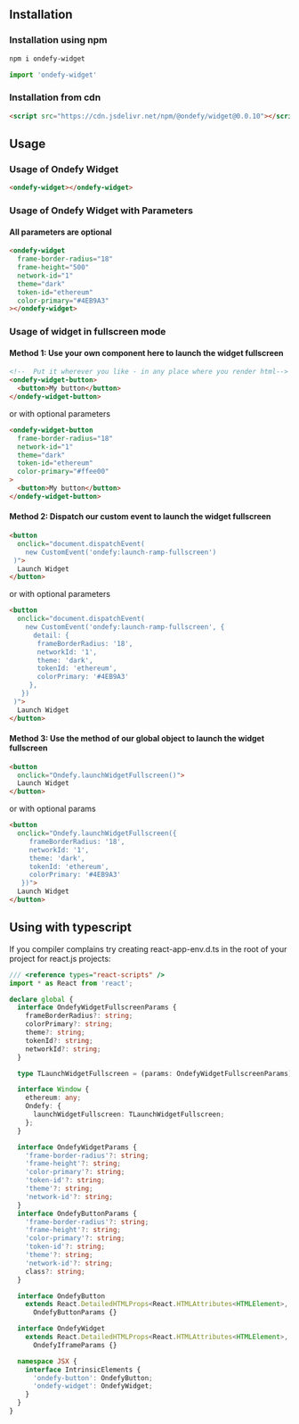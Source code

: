 ## Installation

### Installation using npm

```bash
npm i ondefy-widget
```

```javascript
import 'ondefy-widget'
```

### Installation from cdn
```html
<script src="https://cdn.jsdelivr.net/npm/@ondefy/widget@0.0.10"></script>
```

## Usage 

### Usage of Ondefy Widget

```html
<ondefy-widget></ondefy-widget>
```

### Usage of Ondefy Widget with Parameters

#### All parameters are optional
```html
<ondefy-widget
  frame-border-radius="18"
  frame-height="500"
  network-id="1"
  theme="dark"
  token-id="ethereum"
  color-primary="#4EB9A3"
></ondefy-widget>
```

### Usage of widget in fullscreen mode

#### Method 1: Use your own component here to launch the widget fullscreen
```html
<!--  Put it wherever you like - in any place where you render html-->
<ondefy-widget-button>
  <button>My button</button>
</ondefy-widget-button>
```

or with optional parameters
```html
<ondefy-widget-button
  frame-border-radius="18"
  network-id="1"
  theme="dark"
  token-id="ethereum"
  color-primary="#ffee00"
>
  <button>My button</button>
</ondefy-widget-button>
```


#### Method 2: Dispatch our custom event to launch the widget fullscreen
```html
<button
  onclick="document.dispatchEvent(
    new CustomEvent('ondefy:launch-ramp-fullscreen')
 )">
  Launch Widget
</button>
```

or with optional parameters
```html
<button
  onclick="document.dispatchEvent(
    new CustomEvent('ondefy:launch-ramp-fullscreen', {
      detail: {
       frameBorderRadius: '18',
       networkId: '1',
       theme: 'dark',
       tokenId: 'ethereum',
       colorPrimary: '#4EB9A3'
     },
   })
 )">
  Launch Widget
</button>
```

#### Method 3: Use the method of our global object to launch the widget fullscreen
```html
<button
  onclick="Ondefy.launchWidgetFullscreen()">
  Launch Widget
</button>
```

or with optional params

```html
<button
  onclick="Ondefy.launchWidgetFullscreen({
     frameBorderRadius: '18',
     networkId: '1',
     theme: 'dark',
     tokenId: 'ethereum',
     colorPrimary: '#4EB9A3'
   })">
  Launch Widget
</button>
```

## Using with typescript

If you compiler complains try creating react-app-env.d.ts 
in the root of your project for react.js projects:

```typescript
/// <reference types="react-scripts" />
import * as React from 'react';

declare global {
  interface OndefyWidgetFullscreenParams {
    frameBorderRadius?: string;
    colorPrimary?: string;
    theme?: string;
    tokenId?: string;
    networkId?: string;
  }

  type TLaunchWidgetFullscreen = (params: OndefyWidgetFullscreenParams) => void;

  interface Window {
    ethereum: any;
    Ondefy: {
      launchWidgetFullscreen: TLaunchWidgetFullscreen;
    };
  }

  interface OndefyWidgetParams {
    'frame-border-radius'?: string;
    'frame-height'?: string;
    'color-primary'?: string;
    'token-id'?: string;
    'theme'?: string;
    'network-id'?: string;
  }
  interface OndefyButtonParams {
    'frame-border-radius'?: string;
    'frame-height'?: string;
    'color-primary'?: string;
    'token-id'?: string;
    'theme'?: string;
    'network-id'?: string;
    class?: string;
  }

  interface OndefyButton
    extends React.DetailedHTMLProps<React.HTMLAttributes<HTMLElement>, HTMLElement>,
      OndefyButtonParams {}

  interface OndefyWidget
    extends React.DetailedHTMLProps<React.HTMLAttributes<HTMLElement>, HTMLElement>,
      OndefyIframeParams {}

  namespace JSX {
    interface IntrinsicElements {
      'ondefy-button': OndefyButton;
      'ondefy-widget': OndefyWidget;
    }
  }
}
```

